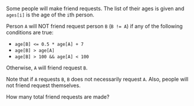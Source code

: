Some people will make friend requests. The list of their ages is given and `ages[i]` is the age of the `i`th person. 

Person `A` will NOT friend request person `B` (`B != A`) if any of the following conditions are true:

- `age[B] <= 0.5 * age[A] + 7`
- `age[B] > age[A]`
- `age[B] > 100 && age[A] < 100`

Otherwise, `A` will friend request `B`.

Note that if `A` requests `B`, `B` does not necessarily request `A`. Also, people will not friend request themselves.

How many total friend requests are made?